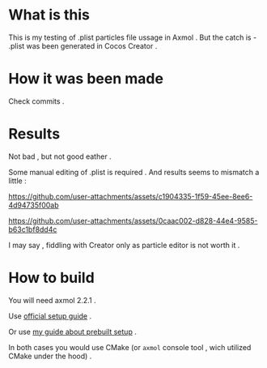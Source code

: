 # What is this
This is my testing of .plist particles file ussage in Axmol . But the catch is - .plist was been generated in Cocos Creator .

# How it was been made
Check commits .

# Results
Not bad , but not good eather .

Some manual editing of .plist is required . And results seems to mismatch a little :

https://github.com/user-attachments/assets/c1904335-1f59-45ee-8ee6-4d94735f00ab

https://github.com/user-attachments/assets/0caac002-d828-44e4-9585-b63c1bf8dd4c

I may say , fiddling with Creator only as particle editor is not worth it .

# How to build
You will need axmol 2.2.1 .

Use [official setup guide](https://github.com/axmolengine/axmol/blob/dev/docs/DevSetup.md) .

Or use [my guide about prebuilt setup](https://github.com/axmolengine/axmol/discussions/1989) .

In both cases you would use CMake (or `axmol` console tool , wich utilized CMake under the hood) .
